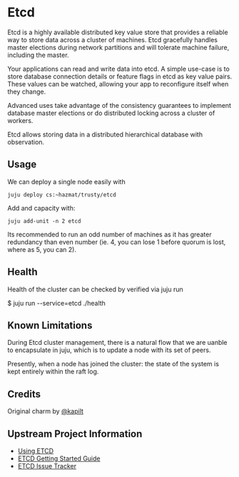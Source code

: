 # Etcd

Etcd is a highly available distributed key value store that provides a reliable
way to store data across a cluster of machines. Etcd gracefully handles master
elections during network partitions and will tolerate machine failure, including
the master.

Your applications can read and write data into etcd. A simple use-case is to
store database connection details or feature flags in etcd as key value pairs.
These values can be watched, allowing your app to reconfigure itself when they
change.

Advanced uses take advantage of the consistency guarantees to implement
database master elections or do distributed locking across a cluster of workers.

Etcd allows storing data in a distributed hierarchical database with observation.

## Usage

We can deploy a single node easily with

    juju deploy cs:~hazmat/trusty/etcd

Add and capacity with:

    juju add-unit -n 2 etcd

Its recommended to run an odd number of machines as it has greater redundancy than
even number (ie. 4, you can lose 1 before quorum is lost, where as 5, you can 2).



## Health

Health of the cluster can be checked by verified via juju run

 $ juju run --service=etcd ./health


## Known Limitations

During Etcd cluster management, there is a natural flow that we are uanble
to encapsulate in juju, which is to update a node with its set of peers.

Presently, when a node has joined the cluster: the state of the system is kept
entirely within the raft log.

## Credits

Original charm by [@kapilt](https://github.com/kapilt)

## Upstream Project Information

- [Using ETCD](https://coreos.com/using-coreos/etcd/)
- [ETCD Getting Started Guide](https://coreos.com/docs/distributed-configuration/getting-started-with-etcd/)
- [ETCD Issue Tracker](https://github.com/coreos/etcd)
